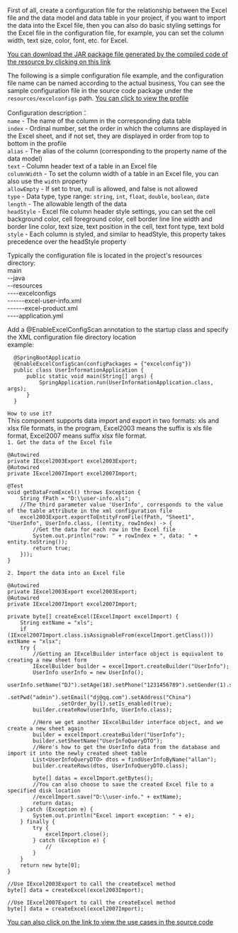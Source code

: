 First of all, create a configuration file for the relationship between the Excel file and the data model and data table in your project, if you want to import the data into the Excel file, then you can also do basic styling settings for the Excel file in the configuration file, for example, you can set the column width, text size, color, font, etc. for Excel.

[You can download the JAR package file generated by the compiled code of the resource by clicking on this link](https://github.com/daijiu77/spring-dj-excel-common.jar.git)

The following is a simple configuration file example, and the configuration file name can be named according to the actual business, You can see the sample configuration file in the source code package under the `resources/excelconfigs` path.
[You can click to view the profile](/src/main/resources/ExcelConfigs/Excel-field-mapping.xml)


Configuration description：<br>
`name` - The name of the column in the corresponding data table<br>
`index` - Ordinal number, set the order in which the columns are displayed in the Excel sheet, and if not set, they are displayed in order from top to bottom in the profile<br>
`alias` - The alias of the column (corresponding to the property name of the data model)<br>
`text` - Column header text of a table in an Excel file<br>
`columnWidth` - To set the column width of a table in an Excel file, you can also use the `width` property<br>
`allowEmpty` - If set to true, null is allowed, and false is not allowed<br>
`type` - Data type, type range: `string`, `int`, `float`, `double`, `boolean`, `date`<br>
`length` - The allowable length of the data<br>
`headStyle` - Excel file column header style settings, you can set the cell background color, cell foreground color, cell border line line width and border line color, text size, text position in the cell, text font type, text bold<br>
`style` - Each column is styled, and similar to headStyle, this property takes precedence over the headStyle property<br>

Typically the configuration file is located in the project's resources directory:<br>
main<br>
--java<br>
--resources<br>
----excelconfigs<br>
------excel-user-info.xml<br>
------excel-product.xml<br>
----application.yml<br>

Add a @EnableExcelConfigScan annotation to the startup class and specify the XML configuration file directory location<br>
example:<br>

      @SpringBootApplicatio
      @EnableExcelConfigScan(configPackages = {"excelconfig"})
      public class UserInformationApplication {
          public static void main(String[] args) {
              SpringApplication.run(UserInformationApplication.class, args);
          }
      }

`How to use it?`<br>
This component supports data import and export in two formats: xls and xlsx file formats, in the program, Excel2003 means the suffix is xls file format, Excel2007 means suffix xlsx file format.<br>
`1. Get the data of the Excel file`

    @Autowired
    private IExcel2003Export excel2003Export;
    @Autowired
    private IExcel2007Import excel2007Import;

    @Test
    void getDataFromExcel() throws Exception {        
        String fPath = "D:\\user-info.xls";
        //The third parameter value 'UserInfo', corresponds to the value of the table attribute in the xml configuration file
        excel2003Export.exportToEntityFromFile(fPath, "Sheet1", "UserInfo", UserInfo.class, ((entity, rowIndex) -> {
            //Get the data for each row in the Excel file
            System.out.println("row: " + rowIndex + ", data: " + entity.toString());
            return true;
        }));
    }
   
`2. Import the data into an Excel file`

    @Autowired
    private IExcel2003Export excel2003Export;
    @Autowired
    private IExcel2007Import excel2007Import;
   
    private byte[] createExcel(IExcelImport excelImport) {
        String extName = "xls";
        if (IExcel2007Import.class.isAssignableFrom(excelImport.getClass())) extName = "xlsx";   
        try {
            //Getting an IExcelBuilder interface object is equivalent to creating a new sheet form
            IExcelBuilder builder = excelImport.createBuilder("UserInfo");
            UserInfo userInfo = new UserInfo();
            userInfo.setName("DJ").setAge(18).setPhone("1231456789").setGender(1).setUid("admin")
                    .setPwd("admin").setEmail("dj@qq.com").setAddress("China")
                    .setOrder_by(1).setIs_enabled(true);
            builder.createRow(userInfo, UserInfo.class);

            //Here we get another IExcelBuilder interface object, and we create a new sheet again
            builder = excelImport.createBuilder("UserInfo");
            builder.setSheetName("UserInfoQueryDTO");
            //Here's how to get the UserInfo data from the database and import it into the newly created sheet table
            List<UserInfoQueryDTO> dtos = findUserInfoByName("allan");
            builder.createRows(dtos, UserInfoQueryDTO.class);

            byte[] datas = excelImport.getBytes();
            //You can also choose to save the created Excel file to a specified disk location
            //excelImport.save("D:\\user-info." + extName);
            return datas;
        } catch (Exception e) {
            System.out.println("Excel import exception: " + e);
        } finally {
            try {
                excelImport.close();
            } catch (Exception e) {
                //
            }
        }
        return new byte[0];
    }

    //Use IExcel2003Export to call the createExcel method
    byte[] data = createExcel(excel2003Import);

    //Use IExcel2007Export to call the createExcel method
    byte[] data = createExcel(excel2007Import);

[You can also click on the link to view the use cases in the source code](/src/test/java/org/dj/excelcommon/SpringDjExcelCommonApplicationTests.java)
